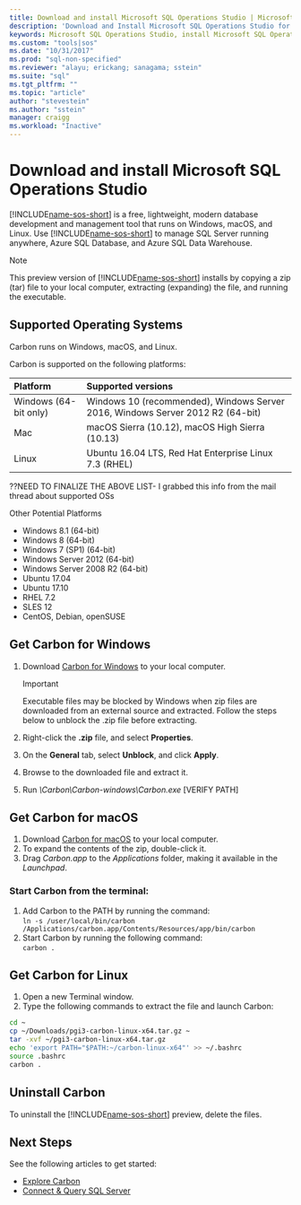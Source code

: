 ```yaml
---
title: Download and install Microsoft SQL Operations Studio | Microsoft Docs
description: 'Download and Install Microsoft SQL Operations Studio for Windows, macOS, or Linux'
keywords: Microsoft SQL Operations Studio, install Microsoft SQL Operations Studio, download Microsoft SQL Operations Studio
ms.custom: "tools|sos"
ms.date: "10/31/2017"
ms.prod: "sql-non-specified"
ms.reviewer: "alayu; erickang; sanagama; sstein"
ms.suite: "sql"
ms.tgt_pltfrm: ""
ms.topic: "article"
author: "stevestein"
ms.author: "sstein"
manager: craigg
ms.workload: "Inactive"
---
```

# Download and install Microsoft SQL Operations Studio

[!INCLUDE[name-sos-short](../includes/name-sos-short.md)] is a free, lightweight, modern database development and management tool that runs on Windows, macOS, and Linux. Use [!INCLUDE[name-sos-short](../includes/name-sos-short.md)] to manage SQL Server running anywhere, Azure SQL Database, and Azure SQL Data Warehouse.   

> [!NOTE]
> This preview version of [!INCLUDE[name-sos-short](../includes/name-sos-short.md)] installs by copying a zip (tar) file to your local computer, extracting (expanding) the file, and running the executable.

## Supported Operating Systems

Carbon runs on Windows, macOS, and Linux.

Carbon is supported on the following platforms:

| Platform | Supported versions |
|:---|:---|
| Windows (64-bit only) | Windows 10 (recommended), Windows Server 2016, Windows Server 2012 R2 (64-bit) |
| Mac | macOS Sierra (10.12), macOS High Sierra (10.13) |
| Linux | Ubuntu 16.04 LTS, Red Hat Enterprise Linux 7.3 (RHEL)|

??NEED TO FINALIZE THE ABOVE LIST- I grabbed this info from the mail thread about supported OSs

Other Potential Platforms
- Windows 8.1 (64-bit)
- Windows 8 (64-bit)
- Windows 7 (SP1) (64-bit)
- Windows Server 2012 (64-bit)
- Windows Server 2008 R2 (64-bit)
- Ubuntu 17.04
- Ubuntu 17.10
- RHEL 7.2
- SLES 12
- CentOS, Debian, openSUSE



## Get Carbon for Windows

1. Download [Carbon for Windows](https://github.com/Microsoft/carbon/releases/download/v0.20.0/2017-Sep-27-carbon-windows.zip) to your local computer.

   > [!IMPORTANT]
   > Executable files may be blocked by Windows when zip files are downloaded from an external source and extracted. Follow the steps below to unblock the .zip file before extracting.

1. Right-click the **.zip** file, and select **Properties**.
1. On the **General** tab, select **Unblock**, and click **Apply**.
1. Browse to the downloaded file and extract it.
2. Run *\Carbon\Carbon-windows\Carbon.exe* [VERIFY PATH]


## Get Carbon for macOS

1. Download [Carbon for macOS](https://github.com/Microsoft/carbon/releases/download/v0.20.0/2017-Sep-27-carbon-macos.zip) to your local computer.
2. To expand the contents of the zip, double-click it.
3. Drag *Carbon.app* to the *Applications* folder, making it available in the *Launchpad*.

### Start Carbon from the terminal:
1. Add Carbon to the PATH by running the command:  
      ```ln -s /user/local/bin/carbon /Applications/carbon.app/Contents/Resources/app/bin/carbon```
1. Start Carbon by running the following command:  
      ```carbon .```


## Get Carbon for Linux

1. Open a new Terminal window.
2. Type the following commands to extract the file and launch Carbon:

```bash
cd ~
cp ~/Downloads/pgi3-carbon-linux-x64.tar.gz ~
tar -xvf ~/pgi3-carbon-linux-x64.tar.gz
echo 'export PATH="$PATH:~/carbon-linux-x64"' >> ~/.bashrc
source .bashrc
carbon .
```


## Uninstall Carbon

To uninstall the [!INCLUDE[name-sos-short](../includes/name-sos-short.md)] preview, delete the files.

## Next Steps

See the following articles to get started:
- [Explore Carbon](tutorial-modern-code-flow-sql-server.md)
- [Connect & Query SQL Server](get-started-sql-server.md)
